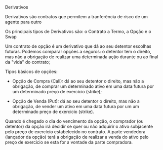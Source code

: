 Derivativos

Derivativos são contratos que 
permitem a tranferência de risco de um agente para outro

Os principais tipos de Derivativos são: o Contrato a Termo, a Opção e o Swap

Um contrato de opção é um derivativo que dá ao seu detentor escolhas futuras. Podemos comparar opções a seguros: o detentor tem o direito, mas não a obrigação de realizar uma determinada ação durante ou ao final da "vida" do contrato;

Tipos básicos de opções:

- Opção de Compra (Call): dá ao seu detentor o direito, mas não a obrigação, de comprar um determinado ativo em uma data futura por um determinado preço de exercício (strike);

- Opção de Venda (Put): dá ao seu detentor o direito, mas não a obrigação, de vender um ativo em uma data futura por um um determinado preço de exercício (strike).

Quando é chegado o dia do vencimento da opção, o comprador (ou detentor) da opção irá decidir se quer ou não adquirir o ativo subjacente pelo preço de exercício estabelecido no contrato. A parte vendedora (lançador da opção) terá a obrigação de realizar a venda do ativo pelo preço de exercício se esta for a vontade da parte compradora.

